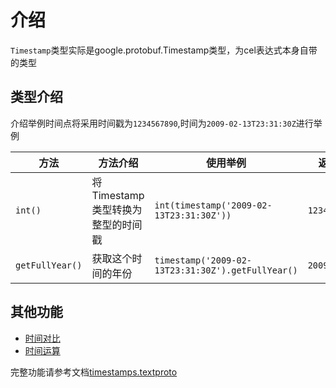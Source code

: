 # 介绍

`Timestamp`类型实际是google.protobuf.Timestamp类型，为cel表达式本身自带的类型

## 类型介绍

介绍举例时间点将采用时间戳为`1234567890`,时间为`2009-02-13T23:31:30Z`进行举例

| 方法              | 方法介绍                  | 使用举例                                              | 返回值          | 完整示例                                                                                                                  |
|-----------------|-----------------------|---------------------------------------------------|--------------|-----------------------------------------------------------------------------------------------------------------------|
| `int()`         | 将Timestamp类型转换为整型的时间戳 | `int(timestamp('2009-02-13T23:31:30Z'))`          | `1234567890` | [timestamp_conversions](https://github.com/google/cel-spec/blob/master/tests/simple/testdata/timestamps.textproto#L3) |
| `getFullYear()` | 获取这个时间的年份             | `timestamp('2009-02-13T23:31:30Z').getFullYear()` | `2009`       | [timestamp_selectors](https://github.com/google/cel-spec/blob/master/tests/simple/testdata/timestamps.textproto#L42)  |

## 其他功能

- [时间对比](https://github.com/google/cel-spec/blob/master/tests/simple/testdata/timestamps.textproto#L244)
- [时间运算](https://github.com/google/cel-spec/blob/master/tests/simple/testdata/timestamps.textproto#L210)

完整功能请参考文档[timestamps.textproto](https://github.com/google/cel-spec/blob/master/tests/simple/testdata/timestamps.textproto)